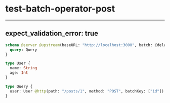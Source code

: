 # test-batch-operator-post

---
expect_validation_error: true
---

```graphql @server
schema @server @upstream(baseURL: "http://localhost:3000", batch: {delay: 1}) {
  query: Query
}

type User {
  name: String
  age: Int
}

type Query {
  user: User @http(path: "/posts/1", method: "POST", batchKey: ["id"])
}
```
